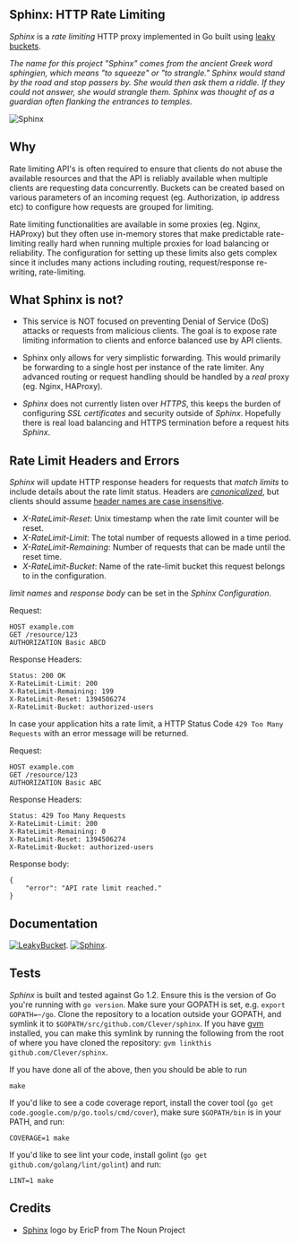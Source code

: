 ## Sphinx: HTTP Rate Limiting

_Sphinx_ is a _rate limiting_ HTTP proxy implemented in Go built using 
[leaky buckets](https://github.com/Clever/leakybucket).

*The name for this project _"Sphinx"_ comes from the ancient Greek word sphingien, which means "to squeeze" or "to strangle." 
Sphinx would stand by the road and stop passers by. She would then ask them a riddle. If they could not answer, 
she would strangle them. Sphinx was thought of as a guardian often flanking the entrances to temples.*

![Sphinx](logo.png)

## Why

Rate limiting API's is often required to ensure that clients do not abuse the available resources
and that the API is reliably available when multiple clients are requesting data concurrently. Buckets
can be created based on various parameters of an incoming request (eg. Authorization, ip address etc) to
configure how requests are grouped for limiting.

Rate limiting functionalities are available in some proxies (eg. Nginx, HAProxy) but they often use in-memory
stores that make predictable rate-limiting really hard when running multiple proxies for load balancing 
or reliability.  The configuration for setting up these limits also gets complex since it includes 
many actions including routing, request/response re-writing, rate-limiting.

## What Sphinx is not?

* This service is NOT focused on preventing Denial of Service (DoS)
attacks or requests from malicious clients. The goal is to expose rate limiting information to clients and 
enforce balanced use by API clients.

* Sphinx only allows for very simplistic forwarding. This would
primarily be forwarding to a single host per instance of the rate limiter. Any
advanced routing or request handling should be handled by a _real_ proxy (eg.
Nginx, HAProxy).

* _Sphinx_ does not currently listen over _HTTPS_, this keeps the burden of
configuring _SSL certificates_ and security outside of _Sphinx_. Hopefully there is real load balancing and
HTTPS termination before a request hits _Sphinx_.

## Rate Limit Headers and Errors

_Sphinx_ will update HTTP response headers for requests that *match limits* to include details
about the rate limit status. Headers are _[canonicalized](http://golang.org/pkg/net/http/#CanonicalHeaderKey)_, 
but clients should assume [header names are case insensitive](http://www.w3.org/Protocols/rfc2616/rfc2616-sec4.html#sec4.2).

 - _X-RateLimit-Reset_: Unix timestamp when the rate limit counter will be reset.
 - _X-RateLimit-Limit_: The total number of requests allowed in a time period. 
 - _X-RateLimit-Remaining_: Number of requests that can be made until the reset time.
 - _X-RateLimit-Bucket_: Name of the rate-limit bucket this request belongs to in the configuration.

_limit names_ and _response body_ can be set in the _Sphinx Configuration_.

Request:

    HOST example.com
    GET /resource/123
    AUTHORIZATION Basic ABCD

Response Headers:

    Status: 200 OK
    X-RateLimit-Limit: 200
    X-RateLimit-Remaining: 199
    X-RateLimit-Reset: 1394506274
    X-RateLimit-Bucket: authorized-users

In case your application hits a rate limit, a HTTP Status Code `429 Too Many
Requests` with an error message will be returned.

Request:

    HOST example.com
    GET /resource/123
    AUTHORIZATION Basic ABC

Response Headers:

    Status: 429 Too Many Requests
    X-RateLimit-Limit: 200
    X-RateLimit-Remaining: 0
    X-RateLimit-Reset: 1394506274
    X-RateLimit-Bucket: authorized-users

Response body:

    {
        "error": "API rate limit reached."
    }

## Documentation

[![LeakyBucket](https://godoc.org/github.com/Clever/leakybucket?status.png)](https://godoc.org/github.com/Clever/leakybucket).
[![Sphinx](https://godoc.org/github.com/Clever/sphinx?status.png)](https://godoc.org/github.com/Clever/sphinx).

## Tests

_Sphinx_ is built and tested against Go 1.2.
Ensure this is the version of Go you're running with `go version`.
Make sure your GOPATH is set, e.g. `export GOPATH=~/go`.
Clone the repository to a location outside your GOPATH, and symlink it to 
`$GOPATH/src/github.com/Clever/sphinx`.
If you have [gvm](https://github.com/moovweb/gvm) installed, you can 
make this symlink by running the following from the root of where you 
have cloned the repository: `gvm linkthis github.com/Clever/sphinx`.

If you have done all of the above, then you should be able to run

```
make
```

If you'd like to see a code coverage report, install the cover tool 
(`go get code.google.com/p/go.tools/cmd/cover`), make sure `$GOPATH/bin` 
is in your PATH, and run:

```
COVERAGE=1 make
```

If you'd like to see lint your code, install golint (`go get github.com/golang/lint/golint`) and run:

```
LINT=1 make
```

## Credits

* [Sphinx](http://thenounproject.com/term/sphinx/20572/) logo by EricP from The Noun Project
